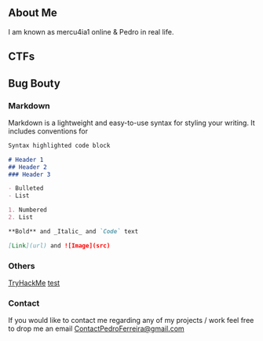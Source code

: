 ## About Me

I am known as mercu4ia1 online & Pedro in real life.

## CTFs


## Bug Bouty


### Markdown

Markdown is a lightweight and easy-to-use syntax for styling your writing. It includes conventions for

```markdown
Syntax highlighted code block

# Header 1
## Header 2
### Header 3

- Bulleted
- List

1. Numbered
2. List

**Bold** and _Italic_ and `Code` text

[Link](url) and ![Image](src)
```

### Others
[TryHackMe](https://tryhackme.com/p/mercu4ia1)
[test](https://github.com/PedroFerreira97/PedroFerreira97.github.io/blob/main/test.md)

### Contact

If you would like to contact me regarding any of my projects / work feel free to drop me an email 
ContactPedroFerreira@gmail.com



